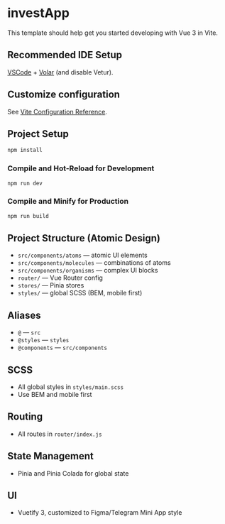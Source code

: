 # investApp

This template should help get you started developing with Vue 3 in Vite.

## Recommended IDE Setup

[VSCode](https://code.visualstudio.com/) + [Volar](https://marketplace.visualstudio.com/items?itemName=Vue.volar) (and disable Vetur).

## Customize configuration

See [Vite Configuration Reference](https://vite.dev/config/).

## Project Setup

```sh
npm install
```

### Compile and Hot-Reload for Development

```sh
npm run dev
```

### Compile and Minify for Production

```sh
npm run build
```

## Project Structure (Atomic Design)

- `src/components/atoms` — atomic UI elements
- `src/components/molecules` — combinations of atoms
- `src/components/organisms` — complex UI blocks
- `router/` — Vue Router config
- `stores/` — Pinia stores
- `styles/` — global SCSS (BEM, mobile first)

## Aliases
- `@` — `src`
- `@styles` — `styles`
- `@components` — `src/components`

## SCSS
- All global styles in `styles/main.scss`
- Use BEM and mobile first

## Routing
- All routes in `router/index.js`

## State Management
- Pinia and Pinia Colada for global state

## UI
- Vuetify 3, customized to Figma/Telegram Mini App style
